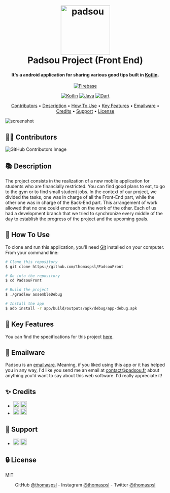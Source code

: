<h1 align="center">
  <a href="https://www.padsou.fr"><img src="https://user-images.githubusercontent.com/84765571/216453452-7d9f54a8-593f-4579-bc8a-623c4904c9d7.png" alt="padsou" width="155"></a><br>
  Padsou Project (Front End)
  <br>
</h1>
<h4 align="center">It's a android application for sharing various good tips built in <a href="https://kotlinlang.org/" target="_blank">Kotlin</a>.</h4>

<!-- --------------------------------------------------------- -->

<p align="center">
  <a href="https://firebase.google.com/"><img src="https://img.shields.io/badge/Firebase-_._-F2C12C" alt="Firebase"></a>
</p>
<p align="center">
  <a href="https://kotlinlang.org/"><img src="https://img.shields.io/badge/Kotlin-_._-A97BFF" alt="Kotlin"></a>
  <a href="https://www.java.com/fr/"><img src="https://img.shields.io/badge/Java-_._-F29111" alt="Java"></a>
  <a href="https://dart.dev/"><img src="https://img.shields.io/badge/Dart-_._-00B4AB" alt="Dart"></a>
</p>

<!-- --------------------------------------------------------- -->

<p align="center">
  <a href="#-contributors">Contributors</a> •
  <a href="#-description">Description</a> •
  <a href="#-how-to-use">How To Use</a> •
  <a href="#-key-features">Key Features</a> •
  <a href="#-emailware">Emailware</a> •
  <a href="#-credits">Credits</a> •
  <a href="#-support">Support</a> •
  <a href="#-license">License</a>
</p>

<!-- --------------------------------------------------------- -->

<!-- ## GIF -->
![screenshot](https://user-images.githubusercontent.com/84765571/216818966-52042eea-f76c-4d5b-90c8-6d8f12369aa5.png)

<!-- --------------------------------------------------------- -->

## 👨‍🎓 Contributors
![GitHub Contributors Image](https://contrib.rocks/image?repo=thomaspsl/Padsoufront)

<!-- --------------------------------------------------------- -->

## 📚 Description
The project consists in the realization of a new mobile application for students who are financially restricted. You can find good plans to eat, to go to the gym or to find small student jobs. In the context of our project, we divided the tasks, one was in charge of all the Front-End part, while the other one was in charge of the Back-End part. This arrangement of work allowed that no one could encroach on the work of the other. Each of us had a development branch that we tried to synchronize every middle of the day to establish the progress of the project and the upcoming goals.

<!-- --------------------------------------------------------- -->

## 🚀 How To Use
To clone and run this application, you'll need [Git](https://git-scm.com) installed on your computer. From your command line:
```bash
# Clone this repository
$ git clone https://github.com/thomaspsl/PadsouFront

# Go into the repository
$ cd PadsouFront

# Build the project
$ ./gradlew assembleDebug

# Install the app
$ adb install -r app/build/outputs/apk/debug/app-debug.apk
```

<!-- --------------------------------------------------------- -->

## 🔑 Key Features
You can find the specifications for this project [here](https://lesignobles.notion.site/Le-projet-Android-a13a07eacb3644c898b16b26ad4b6de5).

<!-- --------------------------------------------------------- -->

## 📮 Emailware
Padsou is an [emailware](https://en.wiktionary.org/wiki/emailware). Meaning, if you liked using this app or it has helped you in any way, I'd like you send me an email at <contact@padsou.fr> about anything you'd want to say about this web software. I'd really appreciate it!

<!-- --------------------------------------------------------- -->

## ✨ Credits
-   <a href="https://developer.android.com/jetpack/compose"><img src="https://img.shields.io/badge/Jetpack%20Compose-4285F4.svg?style=for-the-badge&logo=Jetpack-Compose&logoColor=white" height="20" alt="Jetpack%20Compose"></a>
    <a href="https://firebase.google.com/"><img src="https://img.shields.io/badge/Firebase-FFCA28.svg?style=for-the-badge&logo=Firebase&logoColor=black" height="20" alt="Firebase"></a>
-   <a href="https://github.com/google/accompanist"><img src="https://img.shields.io/badge/Accompanist-3D3E3F.svg?style=for-the-badge&logo=Google-Cloud&logoColor=white" height="20" alt="Accompanist"></a>
    <a href="https://github.com/google/ExoPlayer"><img src="https://img.shields.io/badge/ExoPlayer-A32055.svg?style=for-the-badge&logo=Google-Cloud&logoColor=white" height="20" alt="ExoPlayer"></a>

<!-- --------------------------------------------------------- -->

## 💸 Support
-   <a href="https://www.patreon.com"><img src="https://img.shields.io/badge/Patreon-F96854?style=for-the-badge&logo=patreon&logoColor=white" height="20" alt="Patreon"></a>
    <a href="https://www.paypal.com"><img src="https://img.shields.io/badge/PayPal-00457C?style=for-the-badge&logo=paypal&logoColor=white" height="20" alt="Paypal"></a>

<!-- --------------------------------------------------------- -->

## 🔒 License
MIT

<!-- --------------------------------------------------------- -->

<p align="center">
  GitHub <a href="https://github.com/thomaspsl">@thomaspsl</a> - Instagram <a href="https://www.instagram.com/thomaspsl_">@thomaspsl</a> - Twitter <a href="https://twitter.com/thomaspsl_">@thomaspsl</a>
</p>
